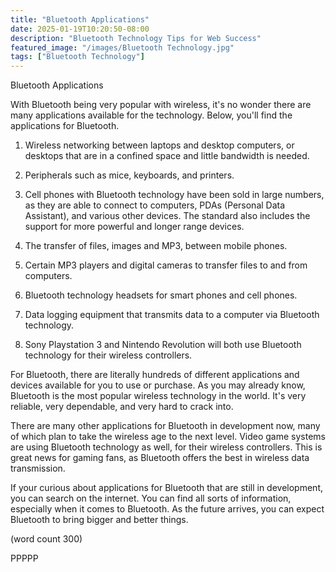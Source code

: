 ```yaml
---
title: "Bluetooth Applications"
date: 2025-01-19T10:20:50-08:00
description: "Bluetooth Technology Tips for Web Success"
featured_image: "/images/Bluetooth Technology.jpg"
tags: ["Bluetooth Technology"]
---
```


Bluetooth Applications

With Bluetooth being very popular with wireless, it's 
no wonder there are many applications available for 
the technology.  Below, you'll find the applications 
for Bluetooth.

1.  Wireless networking between laptops and desktop
computers, or desktops that are in a confined space
and little bandwidth is needed.

2.  Peripherals such as mice, keyboards, and printers.

3.  Cell phones with Bluetooth technology have been
sold in large numbers, as they are able to connect to
computers, PDAs (Personal Data Assistant), and various
other devices.  The standard also includes the 
support for more powerful and longer range devices.

4.  The transfer of files, images and MP3, between
mobile phones.

5.  Certain MP3 players and digital cameras to 
transfer files to and from computers.

6.  Bluetooth technology headsets for smart phones
and cell phones.

7.  Data logging equipment that transmits data to
a computer via Bluetooth technology.

8.  Sony Playstation 3 and Nintendo Revolution will
both use Bluetooth technology for their wireless
controllers.  

For Bluetooth, there are literally hundreds of 
different applications and devices available for you
to use or purchase.  As you may already know, 
Bluetooth is the most popular wireless technology
in the world.  It's very reliable, very dependable,
and very hard to crack into.

There are many other applications for Bluetooth in
development now, many of which plan to take the 
wireless age to the next level.  Video game systems
are using Bluetooth technology as well, for their
wireless controllers.  This is great news for gaming
fans, as Bluetooth offers the best in wireless
data transmission.

If your curious about applications for Bluetooth
that are still in development, you can search on
the internet.  You can find all sorts of information,
especially when it comes to Bluetooth.  As the 
future arrives, you can expect Bluetooth to bring
bigger and better things.

(word count 300)

PPPPP
